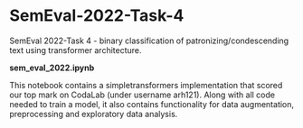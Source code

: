 # SemEval-2022-Task-4
SemEval 2022-Task 4 - binary classification of patronizing/condescending text using transformer architecture.

**sem_eval_2022.ipynb**

This notebook contains a simpletransformers implementation that scored our top mark on CodaLab (under username arh121).
Along with all code needed to train a model, it also contains functionality for data augmentation, preprocessing and exploratory data analysis.

